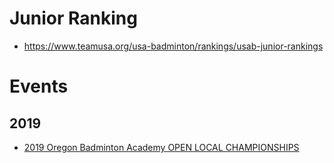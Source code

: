 # Junior Ranking
* https://www.teamusa.org/usa-badminton/rankings/usab-junior-rankings

# Events
## 2019
* [2019 Oregon Badminton Academy OPEN LOCAL CHAMPIONSHIPS](https://www.tournamentsoftware.com/sport/tournament.aspx?id=3A2DFC04-9FF6-4A5A-9D95-8B53F0E0B25B)
